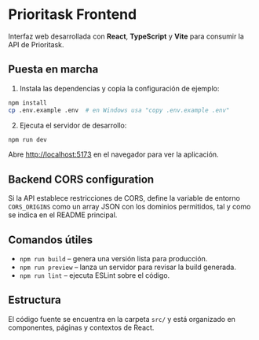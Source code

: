 # Prioritask Frontend

Interfaz web desarrollada con **React**, **TypeScript** y **Vite** para consumir la API de Prioritask.

## Puesta en marcha

1. Instala las dependencias y copia la configuración de ejemplo:

```bash
npm install
cp .env.example .env  # en Windows usa "copy .env.example .env"
```

2. Ejecuta el servidor de desarrollo:

```bash
npm run dev
```

Abre [http://localhost:5173](http://localhost:5173) en el navegador para ver la aplicación.

## Backend CORS configuration

Si la API establece restricciones de CORS, define la variable de entorno `CORS_ORIGINS` como un array JSON con los dominios permitidos, tal y como se indica en el README principal.

## Comandos útiles

- `npm run build` – genera una versión lista para producción.
- `npm run preview` – lanza un servidor para revisar la build generada.
- `npm run lint` – ejecuta ESLint sobre el código.

## Estructura

El código fuente se encuentra en la carpeta `src/` y está organizado en componentes, páginas y contextos de React.